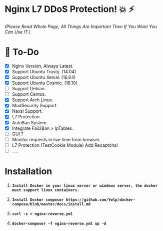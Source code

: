 # Nginx L7 DDoS Protection! :boom: :zap:
*(Please Read Whole Page, All Things Are Important Then If You Want You Can Use IT.)*

# :pushpin: To-Do

- [x] Nginx Version, Always Latest.
- [x] Support Ubuntu Trusty. (14.04)
- [x] Support Ubuntu Xenial. (16.04)
- [x] Support Ubuntu Cosmic. (18.10)
- [ ] Support Debian.
- [ ] Support Centos.
- [x] Support Arch Linux.
- [x] ModSecurity Support.
- [x] Naxsi Support.
- [x] L7 Protection.
- [x] AutoBan System.
- [x] Integrate Fail2Ban > IpTables.
- [ ] GUI ?
- [ ] Monitor requests in live time from browser.
- [ ] L7 Protection (TestCookie Module) Add Recaptcha!
- [ ] .....

# Installation

1. **`Install Docker in your linux server or windows server, the docker must support linux containers.`**

2. **`Install Docker composer https://github.com/Yelp/docker-compose/blob/master/docs/install.md`**

3. **`curl -s > nginx-reverse.yml`**

4. **`docker-composer -f nginx-reverse.yml up -d`**


